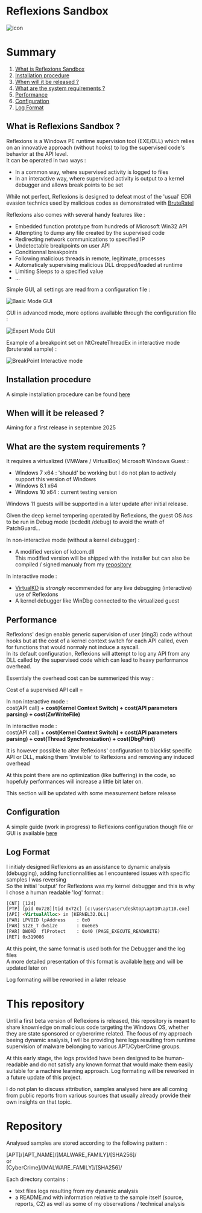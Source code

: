 # Reflexions Sandbox 
![icon](Screenshots/rfx.png)

# Summary  

1. [What is Reflexions Sandbox](#presentation)
2. [Installation procedure](#installation)
3. [When will it be released ?](#release_date)
4. [What are the system requirements ?](#requirements)
5. [Performance](#performance)
6. [Configuration](#Configuration)
7. [Log Format](#log)

## What is Reflexions Sandbox ? <a name="presentation"></a>

Reflexions is a Windows PE runtime supervision tool (EXE/DLL) which relies on an innovative approach (without hooks) to log the supervised code's behavior at the API level.  
It can be operated in two ways :  
- In a common way, where supervised activity is logged to files  
- In an interactive way, where supervised activity is output to a kernel debugger and allows break points to be set  

While not perfect, Reflexions is designed to defeat most of the 'usual' EDR evasion technics used by malicious codes as demonstrated with [BruteRatel](https://cedricg-mirror.github.io/2025/03/21/BruteRatelReflexionsAnalysis.html)  

Reflexions also comes with several handy features like :  
- Embedded function prototype from hundreds of Microsoft Win32 API 
- Attempting to dump any file created by the supervised code  
- Redirecting network communications to specified IP  
- Undetectable breakpoints on user API  
- Conditionnal breakpoints  
- Following malicious threads in remote, legitimate, processes  
- Automaticaly supervising malicious DLL dropped/loaded at runtime  
- Limiting Sleeps to a specified value
- ...

Simple GUI, all settings are read from a configuration file :  

![Basic Mode GUI](Screenshots/simpleGUI.png?raw=true "Basic Mode GUI")

GUI in advanced mode, more options available through the configuration file :  

![Expert Mode GUI](Screenshots/expert.png?raw=true "Expert Mode GUI")

Example of a breakpoint set on NtCreateThreadEx in interactive mode (bruteratel sample) :  

![BreakPoint Interactive mode](Screenshots/interactive_mode_windbg_output.gif)

    
## Installation procedure  <a name="installation"></a>

A simple installation procedure can be found [here](Install.md)  
  
  
## When will it be released ?  <a name="release_date"></a>

Aiming for a first release in septembre 2025  

## What are the system requirements ?  <a name="requirements"></a>

It requires a virtualized (VMWare / VirtualBox) Microsoft Windows Guest :  

- Windows 7 x64 : 'should' be working but I do not plan to actively support this version of Windows  
- Windows 8.1 x64  
- Windows 10 x64 : current testing version  

Windows 11 guests will be supported in a later update after initial release.  

Given the deep kernel tempering operated by Reflexions, the guest OS *has* to be run in Debug mode (bcdedit /debug) to avoid the wrath of PatchGuard...  

In non-interactive mode (without a kernel debugger) :
- A modified version of kdcom.dll  
This modified version will be shipped with the installer but can also be compiled / signed manualy from my [repository](https://github.com/cedricg-mirror/KDCOM)  

In interactive mode :  
- [VirtualKD](https://github.com/4d61726b/VirtualKD-Redux) is *strongly* recommended for any live debugging (interactive) use of Reflexions
- A kernel debugger like WinDbg connected to the virtualized guest  

## Performance  <a name="performance"></a>

Reflexions' design enable generic supervision of user (ring3) code without hooks but at the cost of a kernel context switch for each API called, even for functions that would normaly not induce a syscall.  
In its default configuration, Reflexions will attempt to log any API from any DLL called by the supervised code which can lead to heavy performance overhead.  

Essentialy the overhead cost can be summerized this way :

Cost of a supervised API call = 

In non interactive mode :  
cost(API call) + **cost(Kernel Context Switch) + cost(API parameters parsing) + cost(ZwWriteFile)**  

In interactive mode :  
cost(API call) + **cost(Kernel Context Switch) + cost(API parameters parsing) + cost(Thread Synchronization) + cost(DbgPrint)**  

It is however possible to alter Reflexions' configuration to blacklist specific API or DLL, making them 'invisible' to Reflexions and removing any induced overhead  

At this point there are no optimization (like buffering) in the code, so hopefuly performances will increase a little bit later on.  

This section will be updated with some measurement before release  

## Configuration  <a name="configuration"></a>

A simple guide (work in progress) to Reflexions configuration though file or GUI is available [here](Configuration.md)  

## Log Format  <a name="log"></a>

I initialy designed Reflexions as an assistance to dynamic analysis (debugging), adding functionnalities as I encountered issues with specific samples I was reversing  
So the initial 'output' for Reflexions was my kernel debugger and this is why I chose a human readable 'log' format :

```html
[CNT] [124]
[PTP] [pid 0x728][tid 0x72c] [c:\users\user\desktop\apt10\apt10.exe]
[API] <VirtualAlloc> in [KERNEL32.DLL] 
[PAR] LPVOID lpAddress    : 0x0
[PAR] SIZE_T dwSize       : 0xe6e5
[PAR] DWORD  flProtect    : 0x40 (PAGE_EXECUTE_READWRITE)
[RET] 0x319086
```

At this point, the same format is used both for the Debugger and the log files  
A more detailed presentation of this format is available [here](#LogFormat.md) and will be updated later on  

Log formating will be reworked in a later release  

# This repository  

Until a first beta version of Reflexions is released, this repository is meant to share knownledge on malicious code targeting the Windows OS, whether they are state sponsored or cybercrime related.
The focus of my approach beeing dynamic analysis, I will be providing here logs resulting from runtime supervision of malware belonging to various APT/CyberCrime groups.

At this early stage, the logs provided have been designed to be human-readable and do not satisfy any known format that would make them easily suitable for a machine learning approach.
Log formating will be reworked in a future update of this project.

I do not plan to discuss attribution, samples analysed here are all coming from public reports from various sources that usually already provide their own insights on that topic.

# Repository

Analysed samples are stored according to the following pattern :  

[APT]/[APT_NAME]/[MALWARE_FAMILY]/[SHA256]/  
or  
[CyberCrime]/[MALWARE_FAMILY]/[SHA256]/  

Each directory contains : 
- text files logs resulting from my dynamic analysis 
- a README.md with information relative to the sample itself (source, reports, C2) as well as some of my observations / technical analysis 


